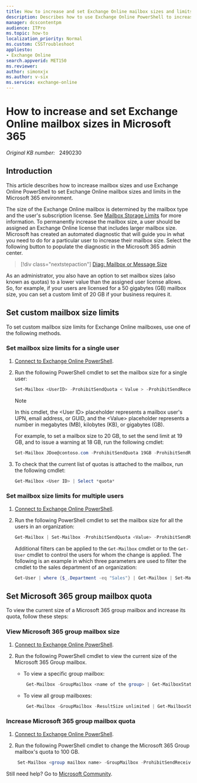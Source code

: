 ```yaml
---
title: How to increase and set Exchange Online mailbox sizes and limits in Microsoft 365
description: Describes how to use Exchange Online PowerShell to increase and set mailbox sizes and limits in the Microsoft 365 environment.
manager: dcscontentpm
audience: ITPro
ms.topic: how-to
localization_priority: Normal
ms.custom: CSSTroubleshoot
appliesto: 
- Exchange Online
search.appverid: MET150
ms.reviewer: 
author: simonxjx
ms.author: v-six
ms.service: exchange-online
---
```


# How to increase and set Exchange Online mailbox sizes in Microsoft 365

_Original KB number:_ &nbsp; 2490230

## Introduction

This article describes how to increase mailbox sizes and use Exchange Online PowerShell to set Exchange Online mailbox sizes and limits in the Microsoft 365 environment.

The size of the Exchange Online mailbox is determined by the mailbox type and the user's subscription license. See [Mailbox Storage Limits](/office365/servicedescriptions/exchange-online-service-description/exchange-online-limits#mailbox-storage-limits) for more information. To permanently increase the mailbox size, a user should be assigned an Exchange Online license that includes larger mailbox size. Microsoft has created an automated diagnostic that will guide you in what you need to do for a particular user to increase their mailbox size. Select the following button to populate the diagnostic in the Microsoft 365 admin center.

>[!div class="nextstepaction"]
>[Diag: Mailbox or Message Size](https://aka.ms/PillarMailboxSize)

As an administrator, you also have an option to set mailbox sizes (also known as quotas) to a lower value than the assigned user license allows. So, for example, if your users are licensed for a 50 gigabytes (GB) mailbox size, you can set a custom limit of 20 GB if your business requires it.

## Set custom mailbox size limits

To set custom mailbox size limits for Exchange Online mailboxes, use one of the following methods.

### Set mailbox size limits for a single user

1. [Connect to Exchange Online PowerShell](/powershell/exchange/connect-to-exchange-online-powershell).
2. Run the following PowerShell cmdlet to set the mailbox size for a single user:  

    ```powershell
    Set-Mailbox <UserID> -ProhibitSendQuota < Value > -ProhibitSendReceiveQuota < Value > -IssueWarningQuota <Value>
    ```

    > [!NOTE]
    > In this cmdlet, the \<User ID\> placeholder represents a mailbox user's UPN, email address, or GUID, and the \<Value\> placeholder represents a number in megabytes (MB), kilobytes (KB), or gigabytes (GB).

    For example, to set a mailbox size to 20 GB, to set the send limit at 19 GB, and to issue a warning at 18 GB, run the following cmdlet:

    ```powershell
    Set-Mailbox JDoe@contoso.com -ProhibitSendQuota 19GB -ProhibitSendReceiveQuota 20GB -IssueWarningQuota 18GB
    ```

3. To check that the current list of quotas is attached to the mailbox, run the following cmdlet:

    ```powershell
    Get-Mailbox <User ID> | Select *quota*
    ```

### Set mailbox size limits for multiple users

1. [Connect to Exchange Online PowerShell](/powershell/exchange/connect-to-exchange-online-powershell).
2. Run the following PowerShell cmdlet to set the mailbox size for all the users in an organization:  

    ```powershell
    Get-Mailbox | Set-Mailbox -ProhibitSendQuota <Value> -ProhibitSendReceiveQuota <Value> -IssueWarningQuota <Value>
    ```

    Additional filters can be applied to the `Get-Mailbox` cmdlet or to the `Get-User` cmdlet to control the users for whom the change is applied. The following is an example in which three parameters are used to filter the cmdlet to the sales department of an organization:

    ```powershell
    Get-User | where {$_.Department -eq "Sales"} | Get-Mailbox | Set-Mailbox -ProhibitSendQuota <Value> -ProhibitSendReceiveQuota <Value> -IssueWarningQuota <Value>
    ```

## Set Microsoft 365 group mailbox quota

To view the current size of a Microsoft 365 group mailbox and increase its quota, follow these steps:

### View Microsoft 365 group mailbox size

1. [Connect to Exchange Online PowerShell](/powershell/exchange/connect-to-exchange-online-powershell).
2. Run the following PowerShell cmdlet to view the current size of the Microsoft 365 Group mailbox.

    - To view a specific group mailbox:

        ```powershell
         Get-Mailbox -GroupMailbox <name of the group> | Get-MailboxStatistics | fl TotalDeletedItemSize,TotalItemSize
        ```

    - To view all group mailboxes:

        ```powershell
         Get-Mailbox -GroupMailbox -ResultSize unlimited | Get-MailboxStatistics | ft DisplayName,TotalDeletedItemSize,TotalItemSize
        ```

### Increase Microsoft 365 group mailbox quota

1. [Connect to Exchange Online PowerShell](/powershell/exchange/connect-to-exchange-online-powershell).
2. Run the following PowerShell cmdlet to change the Microsoft 365 Group mailbox's quota to 100 GB.

    ```powershell
     Set-Mailbox <group mailbox name> -GroupMailbox -ProhibitSendReceiveQuota 100GB -ProhibitSendQuota 95GB
    ```

Still need help? Go to [Microsoft Community](https://answers.microsoft.com/).
